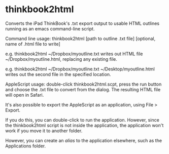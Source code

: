 thinkbook2html
==============

Converts the iPad ThinkBook's .txt export output to usable HTML outlines running as an emacs command-line script.

Command line usage: thinkbook2html [path to outline .txt file] [optional, name of .html file to write]

e.g. thinkbook2html ~/Dropbox/myoutline.txt 
     writes out HTML file ~/Dropbox/myoutline.html, replacing any existing file.

e.g. thinkbook2html ~/Dropbox/myoutline.txt ~/Desktop/myoutline.html
     writes out the second file in the specified location.

AppleScript usage: double-click thinkbook2html.scpt, press the run
button and choose the .txt file to convert from the dialog. The
resulting HTML file will open in Safari.

It's also possible to export the AppleScript as an application, using
File > Export. 

If you do this, you can double-click to run the application. However,
since the thinkbook2html script is not inside the application, the
application won't work if you move it to another folder. 

However, you can create an *alias* to the application elsewhere, such
as the Applications folder.
